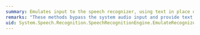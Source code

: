 ```yaml
---
summary: Emulates input to the speech recognizer, using text in place of audio for asynchronous speech recognition.
remarks: "These methods bypass the system audio input and provide text to the recognizer as <xref:System.String> objects or as an array of <xref:System.Speech.Recognition.RecognizedWordUnit> objects. This can be helpful when you are testing or debugging an application or grammar. For example, you can use emulation to determine whether a word is in a grammar and what semantics are returned when the word is recognized. Use the <xref:System.Speech.Recognition.SpeechRecognitionEngine.SetInputToNull%2A> method to disable audio input to the speech recognition engine during emulation operations.  \n  \n The speech recognizer raises the <xref:System.Speech.Recognition.SpeechRecognitionEngine.SpeechDetected>, <xref:System.Speech.Recognition.SpeechRecognitionEngine.SpeechHypothesized>, <xref:System.Speech.Recognition.SpeechRecognitionEngine.SpeechRecognitionRejected>, and <xref:System.Speech.Recognition.SpeechRecognitionEngine.SpeechRecognized> events as if the recognition operation is not emulated. When the recognizer completes the asynchronous recognition operation, it raises the <xref:System.Speech.Recognition.SpeechRecognitionEngine.EmulateRecognizeCompleted> event. The recognizer ignores new lines and extra white space and treats punctuation as literal input.  \n  \n> [!NOTE]\n>  The <xref:System.Speech.Recognition.RecognitionResult> object generated by the speech recognizer in response to emulated input has a value of `null` for its <xref:System.Speech.Recognition.RecognitionResult.Audio%2A> property.  \n  \n To emulate synchronous recognition, use the <xref:System.Speech.Recognition.SpeechRecognitionEngine.EmulateRecognize%2A> method."
uid: System.Speech.Recognition.SpeechRecognitionEngine.EmulateRecognizeAsync*
---
```

